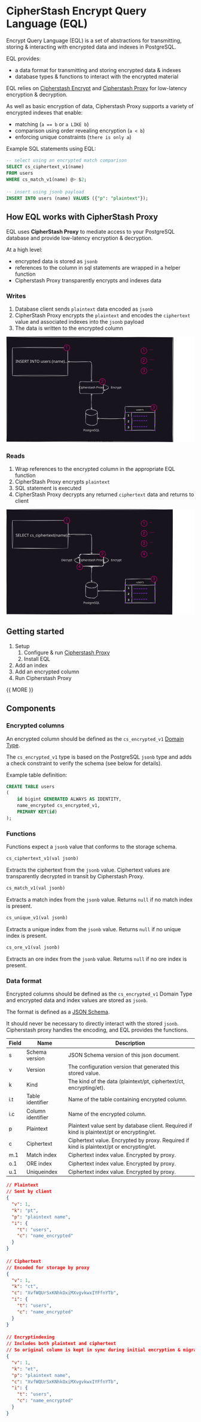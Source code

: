 # CipherStash Encrypt Query Language (EQL)


Encrypt Query Language (EQL) is a set of abstractions for transmitting, storing & interacting with encrypted data and indexes in PostgreSQL.

EQL provides:

- a data format for transmitting and storing encrypted data & indexes
- database types & functions to interact with the encrypted material

EQL relies on [Cipherstash Encrypt](https://cipherstash.com/docs/getting-started/cipherstash-encrypt) and [Cipherstash Proxy](https://cipherstash.com/docs/getting-started/cipherstash-proxy) for low-latency encryption & decryption.

As well as basic encryption of data, Cipherstash Proxy supports a variety of encrypted indexes that enable:

- matching (`a == b` or `a LIKE b`)
- comparison using order revealing encryption (`a < b`)
- enforcing unique constraints (`there is only a`)


Example SQL statements using EQL:
```SQL
-- select using an encrypted match comparison
SELECT cs_ciphertext_v1(name)
FROM users
WHERE cs_match_v1(name) @> $2;

-- insert using jsonb payload
INSERT INTO users (name) VALUES ({"p": "plaintext"});
```



## How EQL works with CipherStash Proxy

EQL uses **CipherStash Proxy** to mediate access to your PostgreSQL database and provide low-latency encryption & decryption.

At a high level:

- encrypted data is stored as `jsonb`
- references to the column in sql statements are wrapped in a helper function
- Cipherstash Proxy transparently encrypts and indexes data



### Writes

1. Database client sends `plaintext` data encoded as `jsonb`
2. CipherStash Proxy encrypts the `plaintext` and encodes the `ciphertext` value and associated indexes into the `jsonb` payload
3. The data is written to the encrypted column


![Insert](/diagrams/overview-insert.drawio.svg)



### Reads

1. Wrap references to the encrypted column in the appropriate EQL function
3. CipherStash Proxy encrypts `plaintext`
4. SQL statement is executed
5. CipherStash Proxy decrypts any returned `ciphertext` data and returns to client


![Select](/diagrams/overview-select.drawio.svg)


## Getting started


1. Setup
    1. Configure & run [Cipherstash Proxy](https://cipherstash.com/docs/getting-started/cipherstash-proxy)
    2. Install EQL
2. Add an index
3. Add an encrypted column
6. Run Cipherstash Proxy


{{ MORE }}



## Components

### Encrypted columns

An encrypted column should be defined as the `cs_encrypted_v1` [Domain Type](https://www.postgresql.org/docs/current/domains.html).

The `cs_encrypted_v1` type is based on the PostgreSQL `jsonb` type and adds a check constraint to verify the schema (see below for details).

Example table definition:
```SQL
CREATE TABLE users
(
    id bigint GENERATED ALWAYS AS IDENTITY,
    name_encrypted cs_encrypted_v1,
    PRIMARY KEY(id)
);
```


### Functions

Functions expect a `jsonb` value that conforms to the storage schema.


```SQL
cs_ciphertext_v1(val jsonb)
```
Extracts the ciphertext from the `jsonb` value.
Ciphertext values are transparently decrypted in transit by Cipherstash Proxy.


```SQL
cs_match_v1(val jsonb)
```
Extracts a match index from the `jsonb` value.
Returns `null` if no match index is present.


```SQL
cs_unique_v1(val jsonb)
```
Extracts a unique index from the `jsonb` value.
Returns `null` if no unique index is present.


```SQL
cs_ore_v1(val jsonb)
```
Extracts an ore index from the `jsonb` value.
Returns `null` if no ore index is present.



### Data format

Encrypted columns should be defined as the `cs_encrypted_v1` Domain Type and encrypted data and index values are stored as `jsonb`.

The format is defined as a [JSON Schema](src/cs_encrypted_v1.schema.json).

It should never be necessary to directly interact with the stored `jsonb`.
Cipherstash proxy handles the encoding, and EQL provides the functions.


| Field    | Name               | Description
| -------- | ------------------ | ------------------------------------------------------------
| s        | Schema version     | JSON Schema version of this json document.
| v        | Version            | The configuration version that generated this stored value.
| k        | Kind               | The kind of the data (plaintext/pt, ciphertext/ct, encrypting/et).
| i.t      | Table identifier   | Name of the table containing encrypted column.
| i.c      | Column identifier  | Name of the encrypted column.
| p        | Plaintext          | Plaintext value sent by database client. Required if kind is plaintext/pt or encrypting/et.
| c        | Ciphertext         | Ciphertext value. Encrypted by proxy. Required if kind is plaintext/pt or encrypting/et.
| m.1      | Match index        | Ciphertext index value. Encrypted by proxy.
| o.1      | ORE index          | Ciphertext index value. Encrypted by proxy.
| u.1      | Uniqueindex        | Ciphertext index value. Encrypted by proxy.


```json
// Plaintext
// Sent by client
{
  "v": 1,
  "k": "pt",
  "p": "plaintext name",
  "i": {
    "t": "users",
    "c": "name_encrypted"
  }
}

// Ciphertext
// Encoded for storage by proxy
{
  "v": 1,
  "k": "ct",
  "c": "XvfWQUrSxKNhkOxiMXvgvkwxIYFfnYTb",
  "i": {
    "t": "users",
    "c": "name_encrypted"
  }
}

// Encryptindexing
// Includes both plaintext and ciphertext
// So original column is kept in sync during initial encryption & migration
{
  "v": 1,
  "k": "et",
  "p": "plaintext name",
  "c": "XvfWQUrSxKNhkOxiMXvgvkwxIYFfnYTb",
  "i": {
    "t": "users",
    "c": "name_encrypted"
  }
}
```


